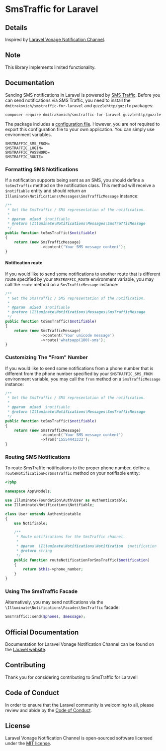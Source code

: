 # SmsTraffic for Laravel

## Details

Inspired by [Laravel Vonage Notification Channel](https://github.com/laravel/vonage-notification-channel).

## Note
This library implements limited functionality.

## Documentation

Sending SMS notifications in Laravel is powered by [SMS Traffic](https://www.smstraffic.ru/). Before you can send notifications via SMS Traffic, you need to install the `dmitrakovich/smstraffic-for-laravel` and `guzzlehttp/guzzle` packages:
```shell
composer require dmitrakovich/smstraffic-for-laravel guzzlehttp/guzzle
```
The package includes a [configuration file](https://github.com/dmitrakovich/smstraffic-for-laravel/blob/main/config/smstraffic.php). However, you are not required to export this configuration file to your own application. You can simply use environment variables.
```properties
SMSTRAFFIC_SMS_FROM=
SMSTRAFFIC_LOGIN=
SMSTRAFFIC_PASSWORD=
SMSTRAFFIC_ROUTE=
```
### Formatting SMS Notifications

If a notification supports being sent as an SMS, you should define a `toSmsTraffic` method on the notification class. This method will receive a `$notifiable` entity and should return an `Illuminate\Notifications\Messages\SmsTrafficMessage` instance:
```php
/**
 * Get the SmsTraffic / SMS representation of the notification.
 *
 * @param  mixed  $notifiable
 * @return \Illuminate\Notifications\Messages\SmsTrafficMessage
 */
public function toSmsTraffic($notifiable)
{
    return (new SmsTrafficMessage)
                ->content('Your SMS message content');
}
```
#### Notification route

If you would like to send some notifications to another route that is different route specified by your `SMSTRAFFIC_ROUTE` environment variable, you may call the `route` method on a `SmsTrafficMessage` instance:
```php
/**
 * Get the SmsTraffic / SMS representation of the notification.
 *
 * @param  mixed  $notifiable
 * @return \Illuminate\Notifications\Messages\SmsTrafficMessage
 */
public function toSmsTraffic($notifiable)
{
    return (new SmsTrafficMessage)
                ->content('Your unicode message')
                ->route('whatsapp(180)-sms');
}
```
### Customizing The "From" Number

If you would like to send some notifications from a phone number that is different from the phone number specified by your `SMSTRAFFIC_SMS_FROM` environment variable, you may call the `from` method on a `SmsTrafficMessage` instance:
```php
/**
 * Get the SmsTraffic / SMS representation of the notification.
 *
 * @param  mixed  $notifiable
 * @return \Illuminate\Notifications\Messages\SmsTrafficMessage
 */
public function toSmsTraffic($notifiable)
{
    return (new SmsTrafficMessage)
                ->content('Your SMS message content')
                ->from('15554443333');
}
```
### Routing SMS Notifications

To route SmsTraffic notifications to the proper phone number, define a `routeNotificationForSmsTraffic` method on your notifiable entity:
```php
<?php

namespace App\Models;

use Illuminate\Foundation\Auth\User as Authenticatable;
use Illuminate\Notifications\Notifiable;

class User extends Authenticatable
{
    use Notifiable;

    /**
     * Route notifications for the SmsTraffic channel.
     *
     * @param  \Illuminate\Notifications\Notification  $notification
     * @return string
     */
    public function routeNotificationForSmsTraffic($notification)
    {
        return $this->phone_number;
    }
}
```
### Using The SmsTraffic Facade

Alternatively, you may send notifications via the `\Illuminate\Notifications\Facades\SmsTraffic` facade:
```php
SmsTraffic::send($phones, $message);
```
## Official Documentation

Documentation for Laravel Vonage Notification Channel can be found on the [Laravel website](https://laravel.com/docs/notifications#sms-notifications).

## Contributing

Thank you for considering contributing to SmsTraffic for Laravel!

## Code of Conduct

In order to ensure that the Laravel community is welcoming to all, please review and abide by the [Code of Conduct](https://laravel.com/docs/contributions#code-of-conduct).

## License

Laravel Vonage Notification Channel is open-sourced software licensed under the [MIT license](LICENSE.md).
